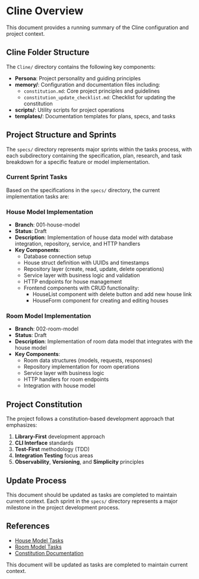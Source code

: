 # Cline Overview

This document provides a running summary of the Cline configuration and project context.

## Cline Folder Structure

The `Cline/` directory contains the following key components:

- **Persona**: Project personality and guiding principles
- **memory/**: Configuration and documentation files including:
  - `constitution.md`: Core project principles and guidelines
  - `constitution_update_checklist.md`: Checklist for updating the constitution
- **scripts/**: Utility scripts for project operations
- **templates/**: Documentation templates for plans, specs, and tasks

## Project Structure and Sprints

The `specs/` directory represents major sprints within the tasks process, with each subdirectory containing the specification, plan, research, and task breakdown for a specific feature or model implementation.

### Current Sprint Tasks

Based on the specifications in the `specs/` directory, the current implementation tasks are:

### House Model Implementation
- **Branch**: 001-house-model  
- **Status**: Draft  
- **Description**: Implementation of house data model with database integration, repository, service, and HTTP handlers
- **Key Components**:
  - Database connection setup
  - House struct definition with UUIDs and timestamps
  - Repository layer (create, read, update, delete operations)
  - Service layer with business logic and validation
  - HTTP endpoints for house management
  - Frontend components with CRUD functionality:
    - HouseList component with delete button and add new house link
    - HouseForm component for creating and editing houses

### Room Model Implementation  
- **Branch**: 002-room-model
- **Status**: Draft
- **Description**: Implementation of room data model that integrates with the house model
- **Key Components**:
  - Room data structures (models, requests, responses)
  - Repository implementation for room operations
  - Service layer with business logic
  - HTTP handlers for room endpoints
  - Integration with house model

## Project Constitution

The project follows a constitution-based development approach that emphasizes:

1. **Library-First** development approach
2. **CLI Interface** standards 
3. **Test-First** methodology (TDD)
4. **Integration Testing** focus areas
5. **Observability**, **Versioning**, and **Simplicity** principles

## Update Process

This document should be updated as tasks are completed to maintain current context. Each sprint in the `specs/` directory represents a major milestone in the project development process.

## References

- [House Model Tasks](specs/001-house-model/tasks.md)
- [Room Model Tasks](specs/002-room-model/tasks.md)
- [Constitution Documentation](Cline/memory/constitution.md)

This document will be updated as tasks are completed to maintain current context.
